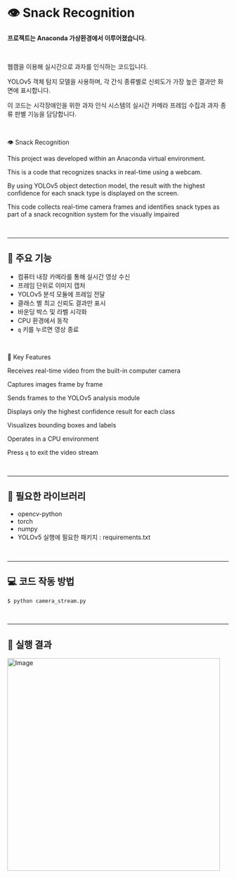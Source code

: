 # 👁️ Snack Recognition

**프로젝트는 Anaconda 가상환경에서 이루어졌습니다.**

<br/>

웹캠을 이용해 실시간으로 과자를 인식하는 코드입니다.

YOLOv5 객체 탐지 모델을 사용하며, 각 간식 종류별로 신뢰도가 가장 높은 결과만 화면에 표시합니다.

이 코드는 시각장애인을 위한 과자 인식 시스템의 실시간 카메라 프레임 수집과 과자 종류 판별 기능을 담당합니다.

<br>

👁️ Snack Recognition

This project was developed within an Anaconda virtual environment.

This is a code that recognizes snacks in real-time using a webcam.

By using YOLOv5 object detection model, the result with the highest confidence for each snack type is displayed on the screen.

This code collects real-time camera frames and identifies snack types as part of a snack recognition system for the visually impaired

<br>

---

## 📸 주요 기능
- 컴퓨터 내장 카메라를 통해 실시간 영상 수신
- 프레임 단위로 이미지 캡처
- YOLOv5 분석 모듈에 프레임 전달
- 클래스 별 최고 신뢰도 결과만 표시
- 바운딩 박스 및 라벨 시각화
- CPU 환경에서 동작
- `q` 키를 누르면 영상 종료

<br/>

📸 Key Features

Receives real-time video from the built-in computer camera

Captures images frame by frame

Sends frames to the YOLOv5 analysis module

Displays only the highest confidence result for each class

Visualizes bounding boxes and labels

Operates in a CPU environment

Press `q` to exit the video stream

<br>

---

## 📂 필요한 라이브러리
* opencv-python
* torch
* numpy
* YOLOv5 실행에 필요한 패키지 : requirements.txt

<br/>

---

## 💻 코드 작동 방법
`$ python camera_stream.py`

<br/>

---

## 🍪 실행 결과
<img width="484" alt="Image" src="https://github.com/user-attachments/assets/e30e6663-461c-4eb8-b59c-ca5081036d2c" />
